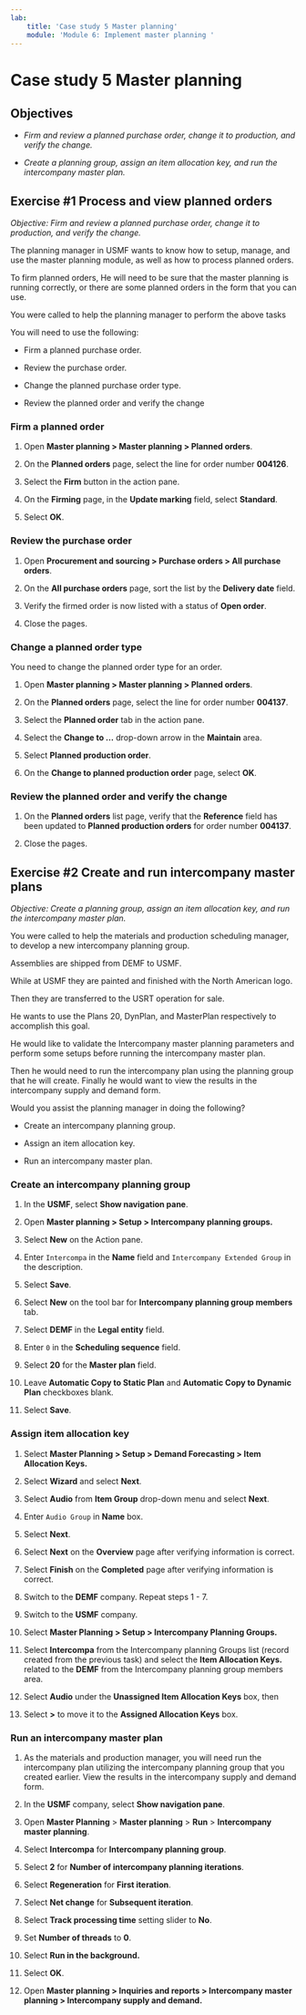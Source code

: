 ```yaml
---
lab:
    title: 'Case study 5 Master planning'
    module: 'Module 6: Implement master planning '
---
```

Case study 5 Master planning
============================

Objectives
----------

- *Firm and review a planned purchase order, change it to production, and
    verify the change.*

- *Create a planning group, assign an item allocation key, and run the
    intercompany master plan.*

Exercise \#1 Process and view planned orders
--------------------------------------------

*Objective: Firm and review a planned purchase order, change it to production,
and verify the change.*

The planning manager in USMF wants to know how to setup, manage, and use the
master planning module, as well as how to process planned orders.

To firm planned orders, He will need to be sure that the master planning is
running correctly, or there are some planned orders in the form that you can
use.

You were called to help the planning manager to perform the above tasks

You will need to use the following:

- Firm a planned purchase order.

- Review the purchase order.

- Change the planned purchase order type.

- Review the planned order and verify the change

### Firm a planned order

1. Open **Master planning \> Master planning \> Planned orders**.

2. On the **Planned orders** page, select the line for order number **004126**.

3. Select the **Firm** button in the action pane.

4. On the **Firming** page, in the **Update marking** field, select
    **Standard**.

5. Select **OK**.

### Review the purchase order

1. Open **Procurement and sourcing \> Purchase orders \> All purchase orders**.

2. On the **All purchase orders** page, sort the list by the **Delivery date**
    field.

3. Verify the firmed order is now listed with a status of **Open order**.

4. Close the pages.

### Change a planned order type

You need to change the planned order type for an order.

1. Open **Master planning \> Master planning \> Planned orders**.

2. On the **Planned orders** page, select the line for order number **004137**.

3. Select the **Planned order** tab in the action pane.

4. Select the **Change to …** drop-down arrow in the **Maintain** area.

5. Select **Planned production order**.

6. On the **Change to planned production order** page, select **OK**.

### Review the planned order and verify the change

1. On the **Planned orders** list page, verify that the **Reference** field has
    been updated to **Planned production orders** for order number **004137**.

2. Close the pages.

Exercise \#2 Create and run intercompany master plans
-----------------------------------------------------

*Objective: Create a planning group, assign an item allocation key, and run the
intercompany master plan.*

You were called to help the materials and production scheduling manager, to
develop a new intercompany planning group.

Assemblies are shipped from DEMF to USMF.

While at USMF they are painted and finished with the North American logo.

Then they are transferred to the USRT operation for sale.

He wants to use the Plans 20, DynPlan, and MasterPlan respectively to accomplish
this goal.

He would like to validate the Intercompany master planning parameters and
perform some setups before running the intercompany master plan.

Then he would need to run the intercompany plan using the planning group that he
will create. Finally he would want to view the results in the intercompany
supply and demand form.

Would you assist the planning manager in doing the following?

- Create an intercompany planning group.

- Assign an item allocation key.

- Run an intercompany master plan.

### Create an intercompany planning group

1. In the **USMF**, select **Show navigation pane**.

2. Open **Master planning \> Setup \> Intercompany planning groups.**

3. Select **New** on the Action pane.

4. Enter `Intercompa` in the **Name** field and `Intercompany Extended Group` in the description.

5. Select **Save**.

6. Select **New** on the tool bar for **Intercompany planning group members** tab.

7. Select **DEMF** in the **Legal entity** field.

8. Enter `0` in the **Scheduling sequence** field.

9. Select **20** for the **Master plan** field.

10. Leave **Automatic Copy to Static Plan** and **Automatic Copy to Dynamic
    Plan** checkboxes blank.

11. Select **Save**.

### Assign item allocation key

1. Select **Master Planning \> Setup \> Demand Forecasting \> Item Allocation Keys.**

2. Select **Wizard** and select **Next**.

3. Select **Audio** from **Item Group** drop-down menu and select **Next**.

4. Enter `Audio Group` in **Name** box.

5. Select **Next**.

6. Select **Next** on the **Overview** page after verifying information is
    correct.

7. Select **Finish** on the **Completed** page after verifying information is
    correct.

8. Switch to the **DEMF** company. Repeat steps 1 - 7.

9. Switch to the **USMF** company.

10. Select **Master Planning \> Setup \> Intercompany Planning Groups.**

11. Select **Intercompa** from the Intercompany planning Groups list (record created from the previous task) and select the **Item Allocation Keys.** related to the **DEMF** from the Intercompany planning group members area.

12. Select **Audio** under the **Unassigned Item Allocation Keys** box, then

13. Select **\>** to move it to the **Assigned Allocation Keys** box.

### Run an intercompany master plan

1. As the materials and production manager, you will need run the intercompany
    plan utilizing the intercompany planning group that you created earlier.
    View the results in the intercompany supply and demand form.

2. In the **USMF** company, select **Show navigation pane**.

3. Open **Master Planning** \> **Master planning** \> **Run** \> **Intercompany master planning**.

4. Select **Intercompa** for **Intercompany planning group**.

5. Select **2** for **Number of intercompany planning iterations**.

6. Select **Regeneration** for **First iteration**.

7. Select **Net change** for **Subsequent iteration**.

8. Select **Track processing time** setting slider to **No**.

9. Set **Number of threads** to **0**.

10. Select **Run in the background.**

11. Select **OK**.

12. Open **Master planning \> Inquiries and reports \> Intercompany master
    planning \> Intercompany supply and demand.**
